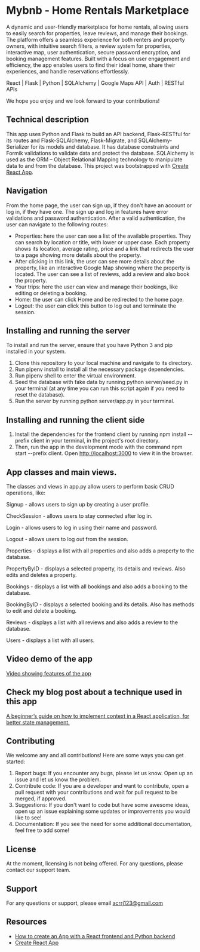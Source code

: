 # Mybnb - Home Rentals Marketplace
A dynamic and user-friendly marketplace for home rentals, allowing users to easily search for properties, leave reviews, and manage their bookings. The platform offers a seamless experience for both renters and property owners, with intuitive search filters, a review system for properties, interactive map, user authentication, secure password encryption, and booking management features. Built with a focus on user engagement and efficiency, the app enables users to find their ideal home, share their experiences, and handle reservations effortlessly.

React | Flask | Python | SQLAlchemy | Google Maps API | Auth | RESTful APIs

We hope you enjoy and we look forward to your contributions!

## Technical description
This app uses Python and Flask to build an API backend, Flask-RESTful for its routes and Flask-SQLAlchemy, Flask-Migrate, and SQLAlchemy-Serializer for its models and database. It has database constraints and Formik validations to validate data and protect the database. SQLAlchemy is used as the ORM – Object Relational Mapping technology to manipulate data to and from the database. 
This project was bootstrapped with [Create React App](https://github.com/facebook/create-react-app).

## Navigation
From the home page, the user can sign up, if they don't have an account or log in, if they have one. The sign up and log in features have error validations and password authentication. After a valid authentication, the user can navigate to the following routes:
- Properties: here the user can see a list of the available properties. They can search by location or title, with lower or upper case. Each property shows its location, average rating, price and a link that redirects the user to a page showing more details about the property. 
- After clicking in this link, the user can see more details about the property, like an interactive Google Map showing where the property is located. The user can see a list of reviews, add a review and also book the property. 
- Your trips: here the user can view and manage their bookings, like editing or deleting a booking. 
- Home: the user can click Home and be redirected to the home page.
- Logout: the user can click this button to log out and terminate the session.

## Installing and running the server
To install and run the server, ensure that you have Python 3 and pip installed in your system.
1. Clone this repository to your local machine and navigate to its directory.
2. Run pipenv install to install all the necessary package dependencies.
3. Run pipenv shell to enter the virtual environment.
4. Seed the database with fake data by running python server/seed.py in your terminal (at any time you can run this script again if you need to reset the database).
5. Run the server by running python server/app.py in your terminal.

## Installing and running the client side
1. Install the dependencies for the frontend client by running npm install --prefix client in your terminal, in the project's root directory.
2. Then, run the app in the development mode with the command npm start --prefix client. Open [http://localhost:3000](http://localhost:3000) to view it in the browser.

## App classes and main views.
The classes and views in app.py allow users to perform basic CRUD operations, like: 

Signup - allows users to sign up by creating a user profile.

CheckSession - allows users to stay connected after log in.

Login - allows users to log in using their name and password.

Logout - allows users to log out from the session.

Properties - displays a list with all properties and also adds a property to the database.

PropertyByID - displays a selected property, its details and reviews. Also edits and deletes a property.

Bookings - displays a list with all bookings and also adds a booking to the database.

BookingByID - displays a selected booking and its details. Also has methods to edit and delete a booking.

Reviews - displays a list with all reviews and also adds a review to the database.

Users - displays a list with all users.

## Video demo of the app
[Video showing features of the app](https://www.loom.com/share/dee7d60a507445f9b7c94ae0e2ca706d?sid=0080d0f6-abc5-40b0-86ce-47fd7a5dc512)

## Check my blog post about a technique used in this app 
[A beginner’s guide on how to implement context in a React application, for better state management.](https://medium.com/@anna-cole/a-beginners-guide-on-how-to-implement-context-in-a-react-application-for-better-state-management-06e52897715d)

## Contributing
We welcome any and all contributions! Here are some ways you can get started:
1. Report bugs: If you encounter any bugs, please let us know. Open up an issue and let us know the problem.
2. Contribute code: If you are a developer and want to contribute, open a pull request with your contributions and wait for pull request to be merged, if approved. 
3. Suggestions: If you don't want to code but have some awesome ideas, open up an issue explaining some updates or improvements you would like to see!
4. Documentation: If you see the need for some additional documentation, feel free to add some!

## License
At the moment, licensing is not being offered. For any questions, please contact our support team.

## Support
For any questions or support, please email acrrj123@gmail.com

## Resources
- [How to create an App with a React frontend and Python backend](https://medium.com/@anna-cole/an-outline-for-planning-the-creation-of-a-full-stack-application-with-a-react-frontend-and-a-python-57b47d46165a)
- [Create React App](https://github.com/facebook/create-react-app)



